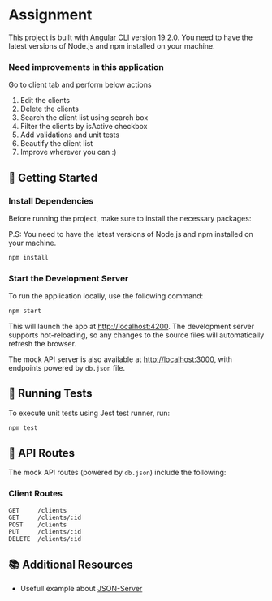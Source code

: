 # Assignment

This project is built with [Angular CLI](https://github.com/angular/angular-cli) version 19.2.0. You need to have the latest versions of Node.js and npm installed on your machine.

<h3> Need improvements in this application</h3>
<p>Go to client tab and perform below actions</p>
<ol>
        <li>Edit the clients</li>
        <li>Delete the clients</li>
        <li>Search the client list using search box</li>
        <li>Filter the clients by isActive checkbox</li>
        <li>Add validations and unit tests</li>
        <li>Beautify the client list</li>
        <li>Improve wherever you can :) </li>
      </ol>

## 🚀 Getting Started

### Install Dependencies

Before running the project, make sure to install the necessary packages:

P.S: You need to have the latest versions of Node.js and npm installed on your machine.

```bash
npm install
```

### Start the Development Server

To run the application locally, use the following command:

```bash
npm start
```

This will launch the app at [http://localhost:4200](http://localhost:4200). The development server supports hot-reloading, so any changes to the source files will automatically refresh the browser.

The mock API server is also available at [http://localhost:3000](http://localhost:3000), with endpoints powered by `db.json` file.

## 🧪 Running Tests

To execute unit tests using Jest test runner, run:

```bash
npm test
```

## 📡 API Routes

The mock API routes (powered by `db.json`) include the following:

### Client Routes

```http
GET     /clients
GET     /clients/:id
POST    /clients
PUT     /clients/:id
DELETE  /clients/:id
```

## 📚 Additional Resources

- Usefull example about [JSON-Server](https://jsonplaceholder.typicode.com/)
